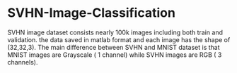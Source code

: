 # SVHN-Image-Classification

SVHN image dataset consists nearly 100k images including both train and validation. the data saved in matlab format 
and each image has the shape of (32,32,3). The main difference between SVHN and MNIST dataset is that MNIST images 
are Grayscale ( 1 channel) while SVHN images are RGB ( 3 channels).
